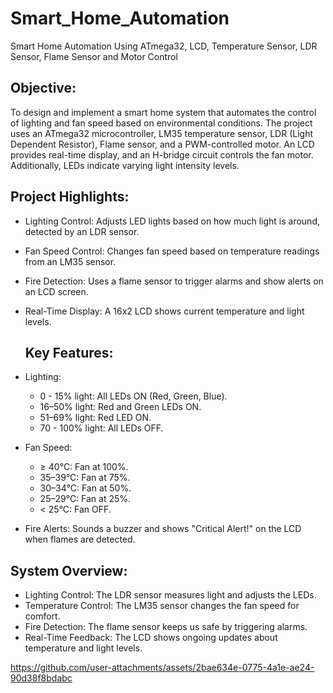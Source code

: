 # Smart_Home_Automation
 Smart Home Automation Using ATmega32, LCD, Temperature Sensor, LDR Sensor, Flame Sensor  and Motor Control

## Objective:
To design and implement a smart home system that automates the control of lighting and fan 
speed based on environmental conditions. The project uses an ATmega32 microcontroller, LM35 
temperature sensor, LDR (Light Dependent Resistor), Flame sensor, and a PWM-controlled 
motor. An LCD provides real-time display, and an H-bridge circuit controls the fan motor. 
Additionally, LEDs indicate varying light intensity levels.

## Project Highlights:
- Lighting Control: Adjusts LED lights based on how much light is around, detected by an LDR sensor.
- Fan Speed Control: Changes fan speed based on temperature readings from an LM35 sensor.
- Fire Detection: Uses a flame sensor to trigger alarms and show alerts on an LCD screen.
- Real-Time Display: A 16x2 LCD shows current temperature and light levels.

  ##  Key Features:
- Lighting:
  - 0 - 15% light: All LEDs ON (Red, Green, Blue).
  - 16–50% light: Red and Green LEDs ON.
  - 51–69% light: Red LED ON.
  - 70 - 100% light: All LEDs OFF.
- Fan Speed:
  - ≥ 40°C: Fan at 100%.
  - 35–39°C: Fan at 75%.
  - 30–34°C: Fan at 50%.
  - 25–29°C: Fan at 25%.
  - < 25°C: Fan OFF.
- Fire Alerts:
Sounds a buzzer and shows "Critical Alert!" on the LCD when flames are detected.

## System Overview:
- Lighting Control: The LDR sensor measures light and adjusts the LEDs.
- Temperature Control: The LM35 sensor changes the fan speed for comfort.
- Fire Detection: The flame sensor keeps us safe by triggering alarms.
- Real-Time Feedback: The LCD shows ongoing updates about temperature and light levels.

https://github.com/user-attachments/assets/2bae634e-0775-4a1e-ae24-90d38f8bdabc
